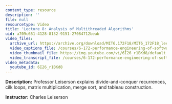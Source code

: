 ```yaml
---
content_type: resource
description: ''
file: null
resourcetype: Video
title: 'Lecture 8: Analysis of Multithreaded Algorithms'
uid: a709c651-4128-8132-9151-27084712beab
video_files:
  archive_url: https://archive.org/download/MIT6.172F18/MIT6_172F18_lecture_08_300k.mp4
  video_captions_file: /courses/6-172-performance-engineering-of-software-systems-fall-2018/ed5e226bcb525a39b49c1ee2c00f1407_6I26_r1BKd8.vtt
  video_thumbnail_file: https://img.youtube.com/vi/6I26_r1BKd8/default.jpg
  video_transcript_file: /courses/6-172-performance-engineering-of-software-systems-fall-2018/1dc0af9f7e5761e477555339c1f5d762_6I26_r1BKd8.pdf
video_metadata:
  youtube_id: 6I26_r1BKd8
---
```


**Description:** Professor Leiserson explains divide-and-conquer recurrences, cilk loops, matrix multiplication, merge sort, and tableau construction.

**Instructor:** Charles Leiserson